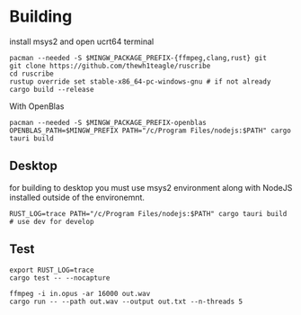 # Building

install msys2 and open ucrt64 terminal
```console
pacman --needed -S $MINGW_PACKAGE_PREFIX-{ffmpeg,clang,rust} git 
git clone https://github.com/thewh1teagle/ruscribe
cd ruscribe
rustup override set stable-x86_64-pc-windows-gnu # if not already
cargo build --release
```

With OpenBlas
```
pacman --needed -S $MINGW_PACKAGE_PREFIX-openblas
OPENBLAS_PATH=$MINGW_PREFIX PATH="/c/Program Files/nodejs:$PATH" cargo tauri build
```

## Desktop
for building to desktop you must use msys2 environment along with NodeJS installed outside of the environemnt.
``` 
RUST_LOG=trace PATH="/c/Program Files/nodejs:$PATH" cargo tauri build # use dev for develop
```

## Test
```
export RUST_LOG=trace
cargo test -- --nocapture
```

```console
ffmpeg -i in.opus -ar 16000 out.wav
cargo run -- --path out.wav --output out.txt --n-threads 5
```


